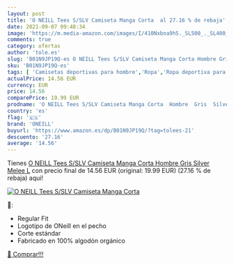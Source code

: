 ```yaml
---
layout: post
title: 'O NEILL Tees S/SLV Camiseta Manga Corta  al 27.16 % de rebaja'
date: 2021-09-07 09:48:34
image: 'https://m.media-amazon.com/images/I/410Nxbna9hS._SL500_._SL400_.jpg'
comments: true
category: ofertas
author: 'tole.es'
slug: 'B01N9JP19Q-es O NEILL Tees S/SLV Camiseta Manga Corta Hombre Gris Silver...'
sku: 'B01N9JP19Q-es'
tags: [ 'Camisetas deportivas para hombre','Ropa','Ropa deportiva para hombre','Ropa para hombre','camiseta','oneill', ]
actualPrice: 14.56 EUR
currency: EUR
price: 14.56
comparePrice: 19.99 EUR
prodname: 'O NEILL Tees S/SLV Camiseta Manga Corta  Hombre  Gris  Silver Melee   L'
country: 'es'
flag: '🇪🇸'
brand: 'ONEILL'
buyurl: 'https://www.amazon.es/dp/B01N9JP19Q/?tag=tolees-21'
descuento: '27.16'
average: '14.56'
---
```


Tienes [O NEILL Tees S/SLV Camiseta Manga Corta  Hombre  Gris  Silver Melee   L](https://www.amazon.es/dp/B01N9JP19Q/?tag=tolees-21) con precio final de  14.56 EUR (original: 19.99 EUR) (27.16 %  de rebaja) aqui!

[![O NEILL Tees S/SLV Camiseta Manga Corta ](https://m.media-amazon.com/images/I/410Nxbna9hS._SL500_._SL400_.jpg)](https://www.amazon.es/dp/B01N9JP19Q/?tag=tolees-21)

🔎:

- Regular Fit
- Logotipo de ONeill en el pecho
- Corte estándar
- Fabricado en 100% algodón orgánico

[🛒 Comprar!!!](https://www.amazon.es/dp/B01N9JP19Q/?tag=tolees-21)
